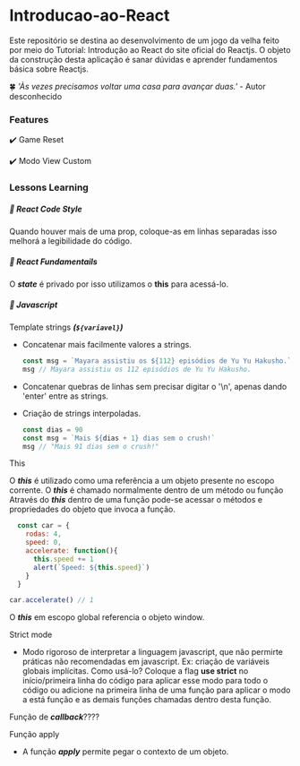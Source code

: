 # Introducao-ao-React

Este repositório se destina ao desenvolvimento de um jogo da velha feito por meio do Tutorial: Introdução ao React do site oficial do Reactjs. O objeto da construção desta aplicação é sanar dúvidas e aprender fundamentos básica sobre Reactjs.


:four_leaf_clover:  *'Às vezes precisamos voltar uma casa para avançar duas.'* - Autor desconhecido

### Features

:heavy_check_mark: Game Reset

:heavy_check_mark: Modo View Custom

### Lessons Learning

##### :memo: React Code Style 

Quando houver mais de uma prop, coloque-as em linhas separadas isso melhorá a legibilidade do código.

##### :memo: React Fundamentails

O ***state*** é privado por isso utilizamos o **this** para acessá-lo.

##### :memo: Javascript

  Template strings ***(`${variavel}`)***

  * Concatenar mais facilmente valores a strings.
    ```javascript
    const msg = `Mayara assistiu os ${112} episódios de Yu Yu Hakusho.`
    msg // Mayara assistiu os 112 episódios de Yu Yu Hakusho.
    ```
  * Concatenar quebras de linhas sem precisar digitar o '\n', apenas dando 'enter' entre as strings.

  * Criação de strings interpoladas. 

    ```javascript 
    const dias = 90
    const msg = `Mais ${dias + 1} dias sem o crush!`
    msg // "Mais 91 dias sem o crush!"
    ```
  This
  
  O ***this*** é utilizado como uma referência a um objeto presente no escopo corrente. 
  O ***this*** é chamado normalmente dentro de um método ou função
  Através do ***this*** dentro de uma função pode-se acessar o métodos e propriedades do objeto que invoca a função. 

  ```javascript
    const car = {
      rodas: 4,
      speed: 0,
      accelerate: function(){
        this.speed += 1
        alert(`Speed: ${this.speed}`)
      }
    } 

  car.accelerate() // 1
  ```


  O ***this*** em escopo global referencia o objeto window.

  Strict mode
  
  * Modo rigoroso de interpretar a linguagem javascript, que não permirte práticas não recomendadas em javascript. Ex:    criação de variáveis globais implícitas. Como usá-lo? Coloque a flag **use strict** no início/primeira linha do código para aplicar esse modo para todo o código ou adicione na primeira linha de uma função para aplicar o modo a está função e as demais funções chamadas dentro desta função.

 Função de ***callback***????
 
 Função apply
  * A função ***apply*** permite pegar o contexto de um objeto. 
